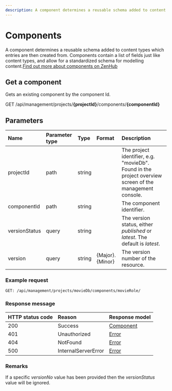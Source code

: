 ```yaml
---
description: A component determines a reusable schema added to content types which entries are then created from.
---
```

# Components

A component determines a reusable schema added to content types which entries are then created from. Components contain a list of fields just like content types, and allow for a standardized schema for modelling content.[Find out more about components on ZenHub](https://zenhub.zengenti.com/Contensis/12.0/kb/content-types-and-entries/components/components-overview.aspx)

## Get a component

Gets an existing component by the component Id.

<span class="label label--get">GET</span> /api/management/projects/**{projectId}**/components/**{componentId}**

## Parameters

| Name | Parameter type | Type | Format | Description |
|:-|:-|:-|:-|:-|
| projectId | path | string |  | The project identifier, e.g. "movieDb". Found in the project overview screen of the management console. |
| componentId | path | string |  | The component identifier. |
| versionStatus | query | string |  | The version status, either *published* or *latest*. The default is *latest*. |
| version | query | string | {Major}.{Minor} | The version number of the resource. |

### Example request

```http
GET: /api/management/projects/movieDb/components/movieRole/
```

### Response message

| HTTP status code | Reason              | Response model                      |
|:-----------------|:--------------------|:------------------------------------|
| 200              | Success             | [Component](/model/component.md) |
| 401              | Unauthorized        | [Error](/key-concepts/errors.md)    |
| 404              | NotFound            | [Error](/key-concepts/errors.md)    |
| 500              | InternalServerError | [Error](/key-concepts/errors.md)    |

### Remarks

If a specific *versionNo* value has been provided then the *versionStatus* value will be ignored.
